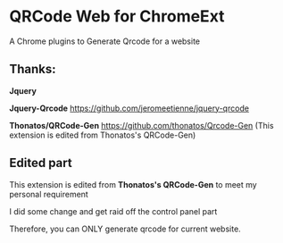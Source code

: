 # QRCode Web for ChromeExt

A Chrome plugins to Generate Qrcode for a website

## Thanks:

**Jquery**

**Jquery-Qrcode** https://github.com/jeromeetienne/jquery-qrcode

**Thonatos/QRCode-Gen** https://github.com/thonatos/Qrcode-Gen (This extension is edited from Thonatos's QRCode-Gen)

## Edited part

This extension is edited from **Thonatos's QRCode-Gen** to meet my personal requirement

I did some change and get raid off the control panel part

Therefore, you can ONLY generate qrcode for current website.
